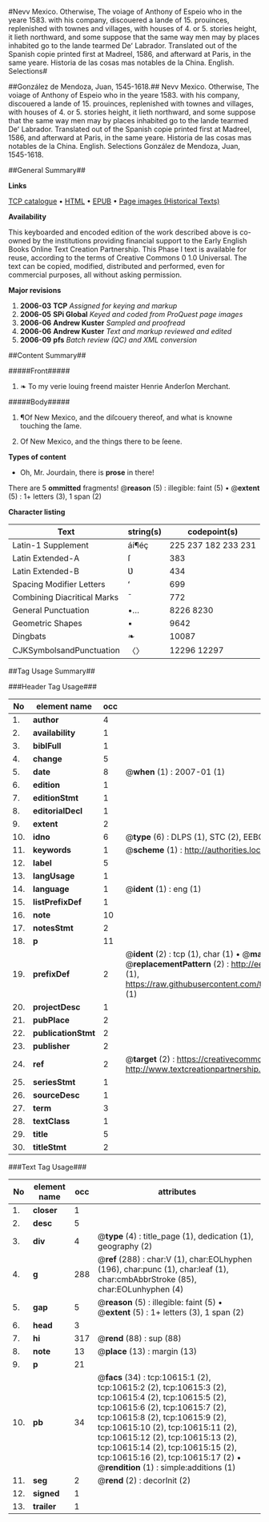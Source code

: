#Nevv Mexico. Otherwise, The voiage of Anthony of Espeio who in the yeare 1583. with his company, discouered a lande of 15. prouinces, replenished with townes and villages, with houses of 4. or 5. stories height, it lieth northward, and some suppose that the same way men may by places inhabited go to the lande tearmed Deʻ Labrador. Translated out of the Spanish copie printed first at Madreel, 1586, and afterward at Paris, in the same yeare. Historia de las cosas mas notables de la China. English. Selections#

##González de Mendoza, Juan, 1545-1618.##
Nevv Mexico. Otherwise, The voiage of Anthony of Espeio who in the yeare 1583. with his company, discouered a lande of 15. prouinces, replenished with townes and villages, with houses of 4. or 5. stories height, it lieth northward, and some suppose that the same way men may by places inhabited go to the lande tearmed Deʻ Labrador. Translated out of the Spanish copie printed first at Madreel, 1586, and afterward at Paris, in the same yeare.
Historia de las cosas mas notables de la China. English. Selections
González de Mendoza, Juan, 1545-1618.

##General Summary##

**Links**

[TCP catalogue](http://www.ota.ox.ac.uk/tcp/)  • 
[HTML](http://tei.it.ox.ac.uk/tcp/Texts-HTML/free/A68/A68498.html)  • 
[EPUB](http://tei.it.ox.ac.uk/tcp/Texts-EPUB/free/A68/A68498.epub) • 
[Page images (Historical Texts)](https://data.historicaltexts.jisc.ac.uk/view?pubId=eebo-99845697e&pageId=eebo-99845697e-10615-1)

**Availability**

This keyboarded and encoded edition of the
	       work described above is co-owned by the institutions
	       providing financial support to the Early English Books
	       Online Text Creation Partnership. This Phase I text is
	       available for reuse, according to the terms of Creative
	       Commons 0 1.0 Universal. The text can be copied,
	       modified, distributed and performed, even for
	       commercial purposes, all without asking permission.

**Major revisions**

1. __2006-03__ __TCP__ *Assigned for keying and markup*
1. __2006-05__ __SPi Global__ *Keyed and coded from ProQuest page images*
1. __2006-06__ __Andrew Kuster__ *Sampled and proofread*
1. __2006-06__ __Andrew Kuster__ *Text and markup reviewed and edited*
1. __2006-09__ __pfs__ *Batch review (QC) and XML conversion*

##Content Summary##

#####Front#####

1. ❧ To my verie louing freend maister Henrie Anderſon Merchant.

#####Body#####

1. ¶Of New Mexico, and the diſcouery thereof, and what is knowne touching the ſame.

1. Of New Mexico, and the things there to be ſeene.

**Types of content**

  * Oh, Mr. Jourdain, there is **prose** in there!

There are 5 **ommitted** fragments! 
 @__reason__ (5) : illegible: faint (5)  •  @__extent__ (5) : 1+ letters (3), 1 span (2)

**Character listing**


|Text|string(s)|codepoint(s)|
|---|---|---|
|Latin-1 Supplement|áí¶éç|225 237 182 233 231|
|Latin Extended-A|ſ|383|
|Latin Extended-B|Ʋ|434|
|Spacing             Modifier Letters|ʻ|699|
|Combining             Diacritical Marks|̄|772|
|General Punctuation|•…|8226 8230|
|Geometric Shapes|▪|9642|
|Dingbats|❧|10087|
|CJKSymbolsandPunctuation|〈〉|12296 12297|

##Tag Usage Summary##

###Header Tag Usage###

|No|element name|occ|attributes|
|---|---|---|---|
|1.|__author__|4||
|2.|__availability__|1||
|3.|__biblFull__|1||
|4.|__change__|5||
|5.|__date__|8| @__when__ (1) : 2007-01 (1)|
|6.|__edition__|1||
|7.|__editionStmt__|1||
|8.|__editorialDecl__|1||
|9.|__extent__|2||
|10.|__idno__|6| @__type__ (6) : DLPS (1), STC (2), EEBO-CITATION (1), PROQUEST (1), VID (1)|
|11.|__keywords__|1| @__scheme__ (1) : http://authorities.loc.gov/ (1)|
|12.|__label__|5||
|13.|__langUsage__|1||
|14.|__language__|1| @__ident__ (1) : eng (1)|
|15.|__listPrefixDef__|1||
|16.|__note__|10||
|17.|__notesStmt__|2||
|18.|__p__|11||
|19.|__prefixDef__|2| @__ident__ (2) : tcp (1), char (1)  •  @__matchPattern__ (2) : ([0-9\-]+):([0-9IVX]+) (1), (.+) (1)  •  @__replacementPattern__ (2) : http://eebo.chadwyck.com/downloadtiff?vid=$1&page=$2 (1), https://raw.githubusercontent.com/textcreationpartnership/Texts/master/tcpchars.xml#$1 (1)|
|20.|__projectDesc__|1||
|21.|__pubPlace__|2||
|22.|__publicationStmt__|2||
|23.|__publisher__|2||
|24.|__ref__|2| @__target__ (2) : https://creativecommons.org/publicdomain/zero/1.0/ (1), http://www.textcreationpartnership.org/docs/. (1)|
|25.|__seriesStmt__|1||
|26.|__sourceDesc__|1||
|27.|__term__|3||
|28.|__textClass__|1||
|29.|__title__|5||
|30.|__titleStmt__|2||


###Text Tag Usage###

|No|element name|occ|attributes|
|---|---|---|---|
|1.|__closer__|1||
|2.|__desc__|5||
|3.|__div__|4| @__type__ (4) : title_page (1), dedication (1), geography (2)|
|4.|__g__|288| @__ref__ (288) : char:V (1), char:EOLhyphen (196), char:punc (1), char:leaf (1), char:cmbAbbrStroke (85), char:EOLunhyphen (4)|
|5.|__gap__|5| @__reason__ (5) : illegible: faint (5)  •  @__extent__ (5) : 1+ letters (3), 1 span (2)|
|6.|__head__|3||
|7.|__hi__|317| @__rend__ (88) : sup (88)|
|8.|__note__|13| @__place__ (13) : margin (13)|
|9.|__p__|21||
|10.|__pb__|34| @__facs__ (34) : tcp:10615:1 (2), tcp:10615:2 (2), tcp:10615:3 (2), tcp:10615:4 (2), tcp:10615:5 (2), tcp:10615:6 (2), tcp:10615:7 (2), tcp:10615:8 (2), tcp:10615:9 (2), tcp:10615:10 (2), tcp:10615:11 (2), tcp:10615:12 (2), tcp:10615:13 (2), tcp:10615:14 (2), tcp:10615:15 (2), tcp:10615:16 (2), tcp:10615:17 (2)  •  @__rendition__ (1) : simple:additions (1)|
|11.|__seg__|2| @__rend__ (2) : decorInit (2)|
|12.|__signed__|1||
|13.|__trailer__|1||
